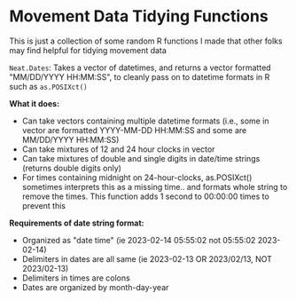 # Movement Data Tidying Functions

This is just a collection of some random R functions I made that other folks may find helpful for tidying movement data

`Neat.Dates`: Takes a vector of datetimes, and returns a vector formatted "MM/DD/YYYY HH\:MM:SS", to cleanly pass on to datetime formats in R such as `as.POSIXct()`    

 **What it does:**     
  
* Can take vectors containing multiple datetime formats (i.e., some in vector are formatted YYYY-MM-DD HH\:MM:SS and some are MM/DD/YYYY HH\:MM:SS)
* Can take mixtures of 12 and 24 hour clocks in vector    
* Can take mixtures of double and single digits in date/time strings (returns double digits only)    
* For times containing midnight on 24-hour-clocks, as.POSIXct() sometimes interprets this as a missing time.. and formats whole string to remove the times. This function adds 1 second to 00\:00:00 times to prevent this

**Requirements of date string format:**      
      
* Organized as "date time" (ie 2023-02-14 05\:55:02 not 05\:55:02 2023-02-14)    
* Delimiters in dates are all same (ie 2023-02-13 OR 2023/02/13, NOT 2023/02-13)    
* Delimiters in times are colons    
* Dates are organized by month-day-year    

